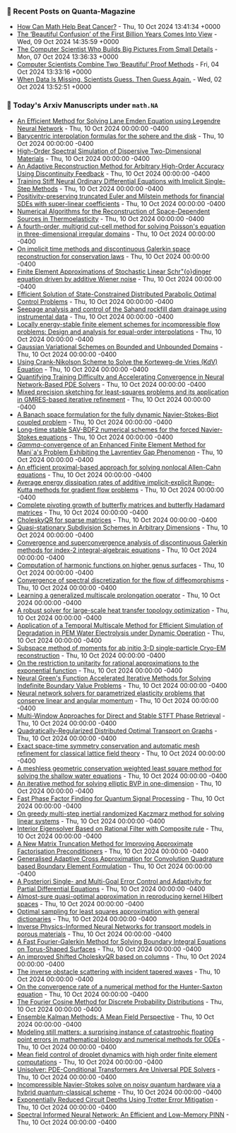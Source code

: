 ### 📝 Recent Posts on Quanta-Magazine
<!-- quanta starts -->
* <a href="https://www.quantamagazine.org/how-can-math-help-beat-cancer-20241010/">How Can Math Help Beat Cancer?</a> - Thu, 10 Oct 2024 13:41:34 +0000
* <a href="https://www.quantamagazine.org/the-beautiful-confusion-of-the-first-billion-years-comes-into-view-20241009/">The ‘Beautiful Confusion’ of the First Billion Years Comes Into View</a> - Wed, 09 Oct 2024 14:35:59 +0000
* <a href="https://www.quantamagazine.org/the-computer-scientist-who-builds-big-pictures-from-small-details-20241007/">The Computer Scientist Who Builds Big Pictures From Small Details</a> - Mon, 07 Oct 2024 13:36:33 +0000
* <a href="https://www.quantamagazine.org/computer-scientists-combine-two-beautiful-proof-methods-20241004/">Computer Scientists Combine Two ‘Beautiful’ Proof Methods</a> - Fri, 04 Oct 2024 13:33:16 +0000
* <a href="https://www.quantamagazine.org/when-data-is-missing-scientists-guess-then-guess-again-20241002/">When Data Is Missing, Scientists Guess. Then Guess Again.</a> - Wed, 02 Oct 2024 13:52:51 +0000
<!-- quanta ends -->

### 📝 Today's Arxiv Manuscripts under ``math.NA``
<!-- arxiv-math-na starts -->
* <a href="https://arxiv.org/abs/2410.05409">An Efficient Method for Solving Lane Emden Equation using Legendre Neural Network</a> - Thu, 10 Oct 2024 00:00:00 -0400
* <a href="https://arxiv.org/abs/2410.05439">Barycentric interpolation formulas for the sphere and the disk</a> - Thu, 10 Oct 2024 00:00:00 -0400
* <a href="https://arxiv.org/abs/2410.05483">High-Order Spectral Simulation of Dispersive Two-Dimensional Materials</a> - Thu, 10 Oct 2024 00:00:00 -0400
* <a href="https://arxiv.org/abs/2410.05489">An Adaptive Reconstruction Method for Arbitrary High-Order Accuracy Using Discontinuity Feedback</a> - Thu, 10 Oct 2024 00:00:00 -0400
* <a href="https://arxiv.org/abs/2410.05592">Training Stiff Neural Ordinary Differential Equations with Implicit Single-Step Methods</a> - Thu, 10 Oct 2024 00:00:00 -0400
* <a href="https://arxiv.org/abs/2410.05614">Positivity-preserving truncated Euler and Milstein methods for financial SDEs with super-linear coefficients</a> - Thu, 10 Oct 2024 00:00:00 -0400
* <a href="https://arxiv.org/abs/2410.05775">Numerical Algorithms for the Reconstruction of Space-Dependent Sources in Thermoelasticity</a> - Thu, 10 Oct 2024 00:00:00 -0400
* <a href="https://arxiv.org/abs/2410.05865">A fourth-order, multigrid cut-cell method for solving Poisson's equation in three-dimensional irregular domains</a> - Thu, 10 Oct 2024 00:00:00 -0400
* <a href="https://arxiv.org/abs/2410.05901">On implicit time methods and discontinuous Galerkin space reconstruction for conservation laws</a> - Thu, 10 Oct 2024 00:00:00 -0400
* <a href="https://arxiv.org/abs/2410.06006">Finite Element Approximations of Stochastic Linear Schr"{o}dinger equation driven by additive Wiener noise</a> - Thu, 10 Oct 2024 00:00:00 -0400
* <a href="https://arxiv.org/abs/2410.06021">Efficient Solution of State-Constrained Distributed Parabolic Optimal Control Problems</a> - Thu, 10 Oct 2024 00:00:00 -0400
* <a href="https://arxiv.org/abs/2410.06079">Seepage analysis and control of the Sahand rockfill dam drainage using instrumental data</a> - Thu, 10 Oct 2024 00:00:00 -0400
* <a href="https://arxiv.org/abs/2410.06174">Locally energy-stable finite element schemes for incompressible flow problems: Design and analysis for equal-order interpolations</a> - Thu, 10 Oct 2024 00:00:00 -0400
* <a href="https://arxiv.org/abs/2410.06219">Gaussian Variational Schemes on Bounded and Unbounded Domains</a> - Thu, 10 Oct 2024 00:00:00 -0400
* <a href="https://arxiv.org/abs/2410.06240">Using Crank-Nikolson Scheme to Solve the Korteweg-de Vries (KdV) Equation</a> - Thu, 10 Oct 2024 00:00:00 -0400
* <a href="https://arxiv.org/abs/2410.06308">Quantifying Training Difficulty and Accelerating Convergence in Neural Network-Based PDE Solvers</a> - Thu, 10 Oct 2024 00:00:00 -0400
* <a href="https://arxiv.org/abs/2410.06319">Mixed precision sketching for least-squares problems and its application in GMRES-based iterative refinement</a> - Thu, 10 Oct 2024 00:00:00 -0400
* <a href="https://arxiv.org/abs/2410.06322">A Banach space formulation for the fully dynamic Navier-Stokes-Biot coupled problem</a> - Thu, 10 Oct 2024 00:00:00 -0400
* <a href="https://arxiv.org/abs/2410.06362">Long-time stable SAV-BDF2 numerical schemes for the forced Navier-Stokes equations</a> - Thu, 10 Oct 2024 00:00:00 -0400
* <a href="https://arxiv.org/abs/2410.06434">$Gamma$-convergence of an Enhanced Finite Element Method for Mani`a's Problem Exhibiting the Lavrentiev Gap Phenomenon</a> - Thu, 10 Oct 2024 00:00:00 -0400
* <a href="https://arxiv.org/abs/2410.06455">An efficient proximal-based approach for solving nonlocal Allen-Cahn equations</a> - Thu, 10 Oct 2024 00:00:00 -0400
* <a href="https://arxiv.org/abs/2410.06463">Average energy dissipation rates of additive implicit-explicit Runge-Kutta methods for gradient flow problems</a> - Thu, 10 Oct 2024 00:00:00 -0400
* <a href="https://arxiv.org/abs/2410.06477">Complete pivoting growth of butterfly matrices and butterfly Hadamard matrices</a> - Thu, 10 Oct 2024 00:00:00 -0400
* <a href="https://arxiv.org/abs/2410.06525">CholeskyQR for sparse matrices</a> - Thu, 10 Oct 2024 00:00:00 -0400
* <a href="https://arxiv.org/abs/2410.06529">Quasi-stationary Subdivision Schemes in Arbitrary Dimensions</a> - Thu, 10 Oct 2024 00:00:00 -0400
* <a href="https://arxiv.org/abs/2410.06687">Convergence and superconvergence analysis of discontinuous Galerkin methods for index-2 integral-algebraic equations</a> - Thu, 10 Oct 2024 00:00:00 -0400
* <a href="https://arxiv.org/abs/2410.06763">Computation of harmonic functions on higher genus surfaces</a> - Thu, 10 Oct 2024 00:00:00 -0400
* <a href="https://arxiv.org/abs/2410.06788">Convergence of spectral discretization for the flow of diffeomorphisms</a> - Thu, 10 Oct 2024 00:00:00 -0400
* <a href="https://arxiv.org/abs/2410.06832">Learning a generalized multiscale prolongation operator</a> - Thu, 10 Oct 2024 00:00:00 -0400
* <a href="https://arxiv.org/abs/2410.06850">A robust solver for large-scale heat transfer topology optimization</a> - Thu, 10 Oct 2024 00:00:00 -0400
* <a href="https://arxiv.org/abs/2410.06863">Application of a Temporal Multiscale Method for Efficient Simulation of Degradation in PEM Water Electrolysis under Dynamic Operation</a> - Thu, 10 Oct 2024 00:00:00 -0400
* <a href="https://arxiv.org/abs/2410.06889">Subspace method of moments for ab initio 3-D single-particle Cryo-EM reconstruction</a> - Thu, 10 Oct 2024 00:00:00 -0400
* <a href="https://arxiv.org/abs/2410.06903">On the restriction to unitarity for rational approximations to the exponential function</a> - Thu, 10 Oct 2024 00:00:00 -0400
* <a href="https://arxiv.org/abs/2410.06919">Neural Green's Function Accelerated Iterative Methods for Solving Indefinite Boundary Value Problems</a> - Thu, 10 Oct 2024 00:00:00 -0400
* <a href="https://arxiv.org/abs/2410.06975">Neural network solvers for parametrized elasticity problems that conserve linear and angular momentum</a> - Thu, 10 Oct 2024 00:00:00 -0400
* <a href="https://arxiv.org/abs/2410.05486">Multi-Window Approaches for Direct and Stable STFT Phase Retrieval</a> - Thu, 10 Oct 2024 00:00:00 -0400
* <a href="https://arxiv.org/abs/2410.05509">Quadratically-Regularized Distributed Optimal Transport on Graphs</a> - Thu, 10 Oct 2024 00:00:00 -0400
* <a href="https://arxiv.org/abs/2410.05896">Exact space-time symmetry conservation and automatic mesh refinement for classical lattice field theory</a> - Thu, 10 Oct 2024 00:00:00 -0400
* <a href="https://arxiv.org/abs/2410.05968">A meshless geometric conservation weighted least square method for solving the shallow water equations</a> - Thu, 10 Oct 2024 00:00:00 -0400
* <a href="https://arxiv.org/abs/2410.06276">An iterative method for solving elliptic BVP in one-dimension</a> - Thu, 10 Oct 2024 00:00:00 -0400
* <a href="https://arxiv.org/abs/2410.06409">Fast Phase Factor Finding for Quantum Signal Processing</a> - Thu, 10 Oct 2024 00:00:00 -0400
* <a href="https://arxiv.org/abs/2308.00467">On greedy multi-step inertial randomized Kaczmarz method for solving linear systems</a> - Thu, 10 Oct 2024 00:00:00 -0400
* <a href="https://arxiv.org/abs/2310.18043">Interior Eigensolver Based on Rational Filter with Composite rule</a> - Thu, 10 Oct 2024 00:00:00 -0400
* <a href="https://arxiv.org/abs/2312.06417">A New Matrix Truncation Method for Improving Approximate Factorisation Preconditioners</a> - Thu, 10 Oct 2024 00:00:00 -0400
* <a href="https://arxiv.org/abs/2312.11219">Generalised Adaptive Cross Approximation for Convolution Quadrature based Boundary Element Formulation</a> - Thu, 10 Oct 2024 00:00:00 -0400
* <a href="https://arxiv.org/abs/2404.01738">A Posteriori Single- and Multi-Goal Error Control and Adaptivity for Partial Differential Equations</a> - Thu, 10 Oct 2024 00:00:00 -0400
* <a href="https://arxiv.org/abs/2407.06674">Almost-sure quasi-optimal approximation in reproducing kernel Hilbert spaces</a> - Thu, 10 Oct 2024 00:00:00 -0400
* <a href="https://arxiv.org/abs/2407.07814">Optimal sampling for least squares approximation with general dictionaries</a> - Thu, 10 Oct 2024 00:00:00 -0400
* <a href="https://arxiv.org/abs/2407.10654">Inverse Physics-Informed Neural Networks for transport models in porous materials</a> - Thu, 10 Oct 2024 00:00:00 -0400
* <a href="https://arxiv.org/abs/2408.02199">A Fast Fourier-Galerkin Method for Solving Boundary Integral Equations on Torus-Shaped Surfaces</a> - Thu, 10 Oct 2024 00:00:00 -0400
* <a href="https://arxiv.org/abs/2408.06311">An improved Shifted CholeskyQR based on columns</a> - Thu, 10 Oct 2024 00:00:00 -0400
* <a href="https://arxiv.org/abs/2409.12762">The inverse obstacle scattering with incident tapered waves</a> - Thu, 10 Oct 2024 00:00:00 -0400
* <a href="https://arxiv.org/abs/2409.18903">On the convergence rate of a numerical method for the Hunter-Saxton equation</a> - Thu, 10 Oct 2024 00:00:00 -0400
* <a href="https://arxiv.org/abs/2410.04487">The Fourier Cosine Method for Discrete Probability Distributions</a> - Thu, 10 Oct 2024 00:00:00 -0400
* <a href="https://arxiv.org/abs/2209.11371">Ensemble Kalman Methods: A Mean Field Perspective</a> - Thu, 10 Oct 2024 00:00:00 -0400
* <a href="https://arxiv.org/abs/2304.02365">Modeling still matters: a surprising instance of catastrophic floating point errors in mathematical biology and numerical methods for ODEs</a> - Thu, 10 Oct 2024 00:00:00 -0400
* <a href="https://arxiv.org/abs/2402.05923">Mean field control of droplet dynamics with high order finite element computations</a> - Thu, 10 Oct 2024 00:00:00 -0400
* <a href="https://arxiv.org/abs/2405.17527">Unisolver: PDE-Conditional Transformers Are Universal PDE Solvers</a> - Thu, 10 Oct 2024 00:00:00 -0400
* <a href="https://arxiv.org/abs/2406.00280">Incompressible Navier-Stokes solve on noisy quantum hardware via a hybrid quantum-classical scheme</a> - Thu, 10 Oct 2024 00:00:00 -0400
* <a href="https://arxiv.org/abs/2408.14385">Exponentially Reduced Circuit Depths Using Trotter Error Mitigation</a> - Thu, 10 Oct 2024 00:00:00 -0400
* <a href="https://arxiv.org/abs/2408.16414">Spectral Informed Neural Network: An Efficient and Low-Memory PINN</a> - Thu, 10 Oct 2024 00:00:00 -0400
<!-- arxiv-math-na ends -->
